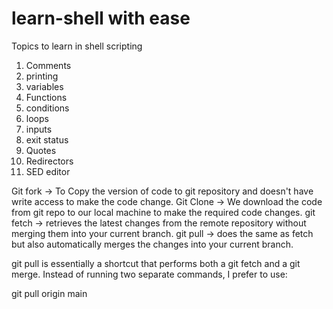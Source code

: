 # learn-shell with ease
Topics to learn in shell scripting
 1. Comments
2. printing
3. variables
4. Functions
5. conditions
6. loops
7. inputs
8. exit status
9. Quotes
10. Redirectors
11. SED editor

Git fork -> To Copy the version of code to git repository and doesn't have write access to make the code change.
Git Clone -> We download the code from git repo to our local machine to make the required code changes.
git fetch -> retrieves the latest changes from the remote repository without merging them into your current branch.
git pull  -> does the same as fetch but also automatically merges the changes into your current branch.

git pull is essentially a shortcut that performs both a git fetch and a git merge. Instead of running two separate commands, I prefer to use:

git pull origin main

